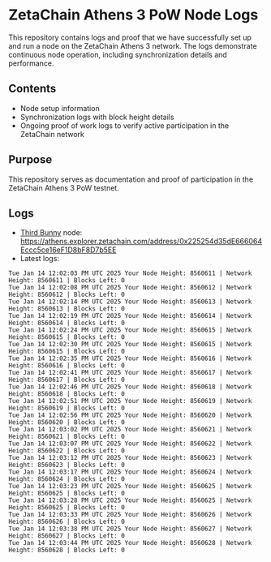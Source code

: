 # ZetaChain Athens 3 PoW Node Logs
This repository contains logs and proof that we have successfully set up and run a node on the ZetaChain Athens 3 network. The logs demonstrate continuous node operation, including synchronization details and performance.

## Contents
- Node setup information
- Synchronization logs with block height details
- Ongoing proof of work logs to verify active participation in the ZetaChain network

## Purpose
This repository serves as documentation and proof of participation in the ZetaChain Athens 3 PoW testnet.

## Logs

- [Third Bunny](https://thirdbunny.xyz/) node: https://athens.explorer.zetachain.com/address/0x225254d35dE666064Eccc5ce16eF1D8bF8D7b5EE
- Latest logs:
```
Tue Jan 14 12:02:03 PM UTC 2025 Your Node Height: 8560611 | Network Height: 8560611 | Blocks Left: 0
Tue Jan 14 12:02:08 PM UTC 2025 Your Node Height: 8560612 | Network Height: 8560612 | Blocks Left: 0
Tue Jan 14 12:02:14 PM UTC 2025 Your Node Height: 8560613 | Network Height: 8560613 | Blocks Left: 0
Tue Jan 14 12:02:19 PM UTC 2025 Your Node Height: 8560614 | Network Height: 8560614 | Blocks Left: 0
Tue Jan 14 12:02:24 PM UTC 2025 Your Node Height: 8560615 | Network Height: 8560615 | Blocks Left: 0
Tue Jan 14 12:02:30 PM UTC 2025 Your Node Height: 8560615 | Network Height: 8560615 | Blocks Left: 0
Tue Jan 14 12:02:35 PM UTC 2025 Your Node Height: 8560616 | Network Height: 8560616 | Blocks Left: 0
Tue Jan 14 12:02:41 PM UTC 2025 Your Node Height: 8560617 | Network Height: 8560617 | Blocks Left: 0
Tue Jan 14 12:02:46 PM UTC 2025 Your Node Height: 8560618 | Network Height: 8560618 | Blocks Left: 0
Tue Jan 14 12:02:51 PM UTC 2025 Your Node Height: 8560619 | Network Height: 8560619 | Blocks Left: 0
Tue Jan 14 12:02:56 PM UTC 2025 Your Node Height: 8560620 | Network Height: 8560620 | Blocks Left: 0
Tue Jan 14 12:03:02 PM UTC 2025 Your Node Height: 8560621 | Network Height: 8560621 | Blocks Left: 0
Tue Jan 14 12:03:07 PM UTC 2025 Your Node Height: 8560622 | Network Height: 8560622 | Blocks Left: 0
Tue Jan 14 12:03:12 PM UTC 2025 Your Node Height: 8560623 | Network Height: 8560623 | Blocks Left: 0
Tue Jan 14 12:03:17 PM UTC 2025 Your Node Height: 8560624 | Network Height: 8560624 | Blocks Left: 0
Tue Jan 14 12:03:23 PM UTC 2025 Your Node Height: 8560625 | Network Height: 8560625 | Blocks Left: 0
Tue Jan 14 12:03:28 PM UTC 2025 Your Node Height: 8560625 | Network Height: 8560625 | Blocks Left: 0
Tue Jan 14 12:03:33 PM UTC 2025 Your Node Height: 8560626 | Network Height: 8560626 | Blocks Left: 0
Tue Jan 14 12:03:38 PM UTC 2025 Your Node Height: 8560627 | Network Height: 8560627 | Blocks Left: 0
Tue Jan 14 12:03:44 PM UTC 2025 Your Node Height: 8560628 | Network Height: 8560628 | Blocks Left: 0
```
